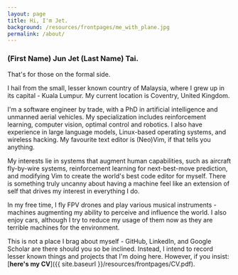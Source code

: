 ```yaml
---
layout: page
title: Hi, I'm Jet.
background: /resources/frontpages/me_with_plane.jpg
permalink: /about/
---
```


### (First Name) Jun Jet (Last Name) Tai.

That's for those on the formal side.

I hail from the small, lesser known country of Malaysia, where I grew up in its capital - Kuala Lumpur.
My current location is Coventry, United Kingdom.

I'm a software engineer by trade, with a PhD in artificial intelligence and unmanned aerial vehicles.
My specialization includes reinforcement learning, computer vision, optimal control and robotics.
I also have experience in large language models, Linux-based operating systems, and wireless hacking.
My favourite text editor is (Neo)Vim, if that tells you anything.

My interests lie in systems that augment human capabilities, such as aircraft fly-by-wire systems, reinforcement learning for next-best-move prediction, and modifying Vim to create the world's best code editor for myself.
There is something truly uncanny about having a machine feel like an extension of self that drives my interest in everything I do.

In my free time, I fly FPV drones and play various musical instruments - machines augmenting my ability to perceive and influence the world.
I also enjoy cars, although I try to reduce my usage of them now as they are terrible machines for the environment.

This is not a place I brag about myself - GitHub, LinkedIn, and Google Scholar are there should you so be inclined.
Instead, I intend to record lesser known things and projects that I'm doing here.
However, if you insist: [**here's my CV**]({{ site.baseurl }}/resources/frontpages/CV.pdf).
